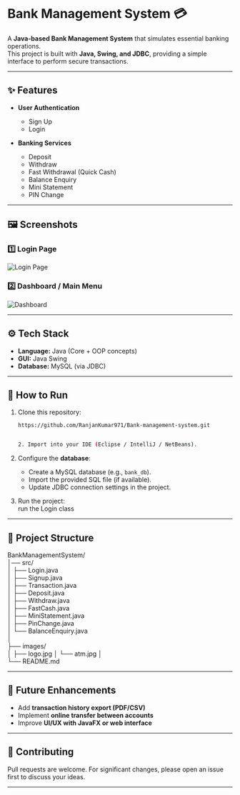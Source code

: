 # Bank Management System 💳  

A **Java-based Bank Management System** that simulates essential banking operations.  
This project is built with **Java, Swing, and JDBC**, providing a simple interface to perform secure transactions.  

---

## ✨ Features  

- **User Authentication**
  - Sign Up  
  - Login  

- **Banking Services**
  - Deposit  
  - Withdraw  
  - Fast Withdrawal (Quick Cash)  
  - Balance Enquiry  
  - Mini Statement  
  - PIN Change  

---

## 🖼️ Screenshots  

### 1️⃣ Login Page  
![Login Page](https://drive.google.com/file/d/1SWixBui4oK8caP5sl_yY-8q45Zsk0Fep/view?usp=sharing)  

### 2️⃣ Dashboard / Main Menu  
![Dashboard]([images/dashboard.png](https://drive.google.com/file/d/1ObVrdjRnuMIfXj7BxaFCEXa-OXlaMUUo/view?usp=sharing))  

---

## ⚙️ Tech Stack  

- **Language:** Java (Core + OOP concepts)  
- **GUI:** Java Swing  
- **Database:** MySQL (via JDBC)  

---

## 🚀 How to Run  

1. Clone this repository:  
   ```bash
   https://github.com/RanjanKumar971/Bank-management-system.git


   2. Import into your IDE (Eclipse / IntelliJ / NetBeans).  

3. Configure the **database**:  
   - Create a MySQL database (e.g., `bank_db`).  
   - Import the provided SQL file (if available).  
   - Update JDBC connection settings in the project.  

4. Run the project:  
   run the Login class

---

## 📂 Project Structure  

BankManagementSystem/  
│── src/   
│   ├── Login.java  
│   ├── Signup.java  
│   ├── Transaction.java  
│   ├── Deposit.java  
│   ├── Withdraw.java  
│   ├── FastCash.java  
│   ├── MiniStatement.java  
│   ├── PinChange.java  
│   └── BalanceEnquiry.java  
│  
├── images/  
│   ├── logo.jpg
│   └── atm.jpg
│  
└── README.md  

---

## 📌 Future Enhancements  

- Add **transaction history export (PDF/CSV)**  
- Implement **online transfer between accounts**  
- Improve **UI/UX with JavaFX or web interface**  

---

## 🤝 Contributing  

Pull requests are welcome. For significant changes, please open an issue first to discuss your ideas.  

---

